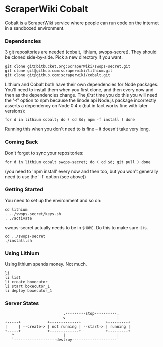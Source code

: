 # ScraperWiki Cobalt #

Cobalt is a ScraperWiki service where people can run code on the
internet in
a sandboxed environment.

### Dependencies ###

3 git repositories are needed (cobalt, lithium, swops-secret).
They should be cloned side-by-side.  Pick a new directory if you want.

    git clone git@bitbucket.org:ScraperWiki/swops-secret.git
    git clone git@github.com:scraperwiki/lithium.git
    git clone git@github.com:scraperwiki/cobalt.git
    
Lithium and Cobalt both have their own dependencies for Node
packages. You'll need to install them when you first clone, and then
every now and then as the dependencies change.  The *first* time
you do this you will need the '-f' option to npm because the
linode.api Node.js package incorrectly asserts a dependency on
Node 0.4.x (but in fact works fine with later versions):

    for d in lithium cobalt; do ( cd $d; npm -f install ) done
    
Running this when you don't need to is fine – it doesn't take very long.

### Coming Back ###

Don't forget to sync your repositories:

    for d in lithium cobalt swops-secret; do ( cd $d; git pull ) done

(you need to 'npm install' every now and then too, but you won't
generally need to use the '-f' option (see above))

### Getting Started ###

You need to set up the environment and so on:
    
    cd lithium
    . ../swops-secret/keys.sh
    . ./activate

swops-secret actually needs to be in `$HOME`. Do this to make sure it is.

    cd ../swops-secret
    ./install.sh

### Using Lithium ###

Using lithium spends money.  Not much.

    li
    li list
    li create boxecutor
    li start boxecutor_1
    li deploy boxecutor_1

### Server States ###

                              .---------stop----------.
                              v                       |
    +-----+            +-------------+           +---------+
    |     | --create-> | not running | --start-> | running |
    +-----+            +-------------+           +---------+
       ^                      |                       |
       `-------------------destroy--------------------'
                            


